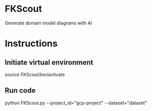 # FKScout
Generate domain model diagrams with AI

# Instructions
## Initiate virtual environment
source FKScout/bin/activate

## Run code
python FKScout.py --project_id="gcp-project" --dataset="dataset"

